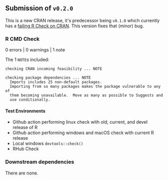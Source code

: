 ## Submission of `v0.2.0`
This is a new CRAN release, it's predecessor being `v0.1.0` which currently has a [failing R Check on CRAN](https://www.r-project.org/nosvn/R.check/r-devel-linux-x86_64-debian-clang/tidyCDISC-00check.html). This version fixes that (minor) bug.

### R CMD Check
0 errors | 0 warnings | 1 note

The 1 `NOTE`s included:
```
checking CRAN incoming feasibility ... NOTE

checking package dependencies ... NOTE
  Imports includes 25 non-default packages.
  Importing from so many packages makes the package vulnerable to any of
  them becoming unavailable.  Move as many as possible to Suggests and
  use conditionally.
```
#### Test Environments

* Github action performing linux check with old, current, and devel release of R
* Github action performing windows and macOS check with current R release
* Local windows `devtools::check()`
* RHub Check

### Downstream dependencies
There are none.



